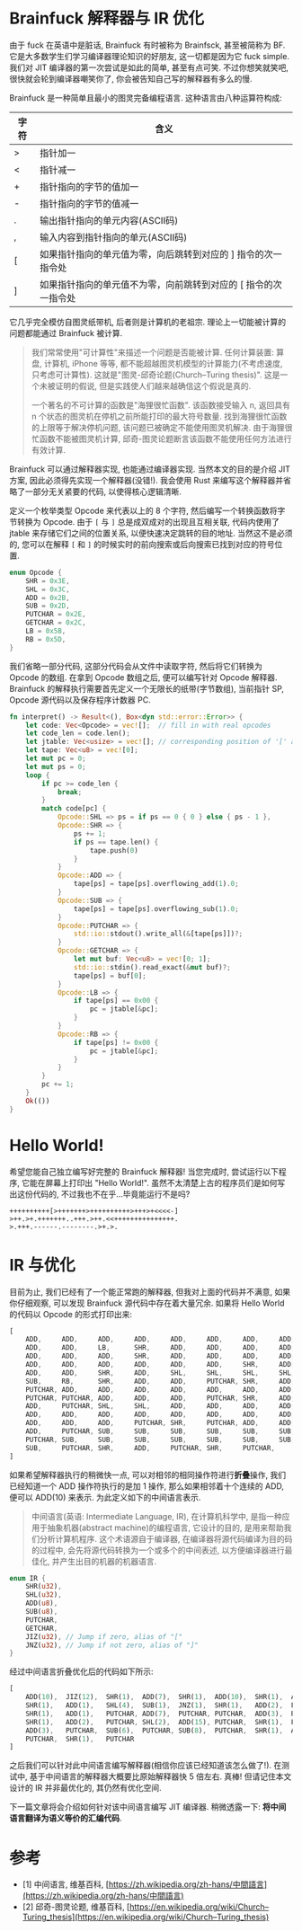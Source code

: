 # Brainfuck 解释器与 IR 优化

由于 fuck 在英语中是脏话, Brainfuck 有时被称为 Brainfsck, 甚至被简称为 BF. 它是大多数学生们学习编译器理论知识的好朋友, 这一切都是因为它 fuck simple. 我们对 JIT 编译器的第一次尝试是如此的简单, 甚至有点可笑. 不过你想笑就笑吧, 很快就会轮到编译器嘲笑你了, 你会被告知自己写的解释器有多么的慢.

Brainfuck 是一种简单且最小的图灵完备编程语言. 这种语言由八种运算符构成:

| 字符 |                              含义                               |
| ---- | --------------------------------------------------------------- |
| >    | 指针加一                                                        |
| <    | 指针减一                                                        |
| +    | 指针指向的字节的值加一                                          |
| -    | 指针指向的字节的值减一                                          |
| .    | 输出指针指向的单元内容(ASCII码)                                 |
| ,    | 输入内容到指针指向的单元(ASCII码)                               |
| [    | 如果指针指向的单元值为零，向后跳转到对应的 ] 指令的次一指令处   |
| ]    | 如果指针指向的单元值不为零，向前跳转到对应的 [ 指令的次一指令处 |

它几乎完全模仿自图灵纸带机, 后者则是计算机的老祖宗. 理论上一切能被计算的问题都能通过 Brainfuck 被计算.

> 我们常常使用"可计算性"来描述一个问题是否能被计算. 任何计算装置: 算盘, 计算机, iPhone 等等, 都不能超越图灵机模型的计算能力(不考虑速度, 只考虑可计算性). 这就是"图灵-邱奇论题(Church–Turing thesis)". 这是一个未被证明的假说, 但是实践使人们越来越确信这个假说是真的.
>
> 一个著名的不可计算的函数是"海狸很忙函数". 该函数接受输入 n, 返回具有 n 个状态的图灵机在停机之前所能打印的最大符号数量. 找到海狸很忙函数的上限等于解决停机问题, 该问题已被确定不能使用图灵机解决. 由于海狸很忙函数不能被图灵机计算, 邱奇-图灵论题断言该函数不能使用任何方法进行有效计算.

Brainfuck 可以通过解释器实现, 也能通过编译器实现. 当然本文的目的是介绍 JIT 方案, 因此必须得先实现一个解释器(没错!). 我会使用 Rust 来编写这个解释器并省略了一部分无关紧要的代码, 以使得核心逻辑清晰.

定义一个枚举类型 Opcode 来代表以上的 8 个字符, 然后编写一个转换函数将字节转换为 Opcode. 由于 `[` 与 `]` 总是成双成对的出现且互相关联, 代码内使用了 jtable 来存储它们之间的位置关系, 以便快速决定跳转的目的地址. 当然这不是必须的, 您可以在解释 `[` 和 `]` 的时候实时的前向搜索或后向搜索已找到对应的符号位置.

```rs
enum Opcode {
    SHR = 0x3E,
    SHL = 0x3C,
    ADD = 0x2B,
    SUB = 0x2D,
    PUTCHAR = 0x2E,
    GETCHAR = 0x2C,
    LB = 0x5B,
    RB = 0x5D,
}
```

我们省略一部分代码, 这部分代码会从文件中读取字符, 然后将它们转换为 Opcode 的数组. 在拿到 Opcode 数组之后, 便可以编写针对 Opcode 解释器. Brainfuck 的解释执行需要首先定义一个无限长的纸带(字节数组), 当前指针 SP, Opcode 源代码以及保存程序计数器 PC.

```rs
fn interpret() -> Result<(), Box<dyn std::error::Error>> {
    let code: Vec<Opcode> = vec![];  // fill in with real opcodes
    let code_len = code.len();
    let jtable: Vec<usize> = vec![]; // corresponding position of '[' and `]`
    let tape: Vec<u8> = vec![0];
    let mut pc = 0;
    let mut ps = 0;
    loop {
        if pc >= code_len {
            break;
        }
        match code[pc] {
            Opcode::SHL => ps = if ps == 0 { 0 } else { ps - 1 },
            Opcode::SHR => {
                ps += 1;
                if ps == tape.len() {
                    tape.push(0)
                }
            }
            Opcode::ADD => {
                tape[ps] = tape[ps].overflowing_add(1).0;
            }
            Opcode::SUB => {
                tape[ps] = tape[ps].overflowing_sub(1).0;
            }
            Opcode::PUTCHAR => {
                std::io::stdout().write_all(&[tape[ps]])?;
            }
            Opcode::GETCHAR => {
                let mut buf: Vec<u8> = vec![0; 1];
                std::io::stdin().read_exact(&mut buf)?;
                tape[ps] = buf[0];
            }
            Opcode::LB => {
                if tape[ps] == 0x00 {
                    pc = jtable[&pc];
                }
            }
            Opcode::RB => {
                if tape[ps] != 0x00 {
                    pc = jtable[&pc];
                }
            }
        }
        pc += 1;
    }
    Ok(())
}
```

# Hello World!

希望您能自己独立编写好完整的 Brainfuck 解释器! 当您完成时, 尝试运行以下程序, 它能在屏幕上打印出 "Hello World!". 虽然不太清楚上古的程序员们是如何写出这份代码的, 不过我也不在乎...毕竟能运行不是吗?

```no-highlight
++++++++++[>+++++++>++++++++++>+++>+<<<<-]
>++.>+.+++++++..+++.>++.<<+++++++++++++++.
>.+++.------.--------.>+.>.
```

# IR 与优化

目前为止, 我们已经有了一个能正常跑的解释器, 但我对上面的代码并不满意, 如果你仔细观察, 可以发现 Brainfuck 源代码中存在着大量冗余. 如果将 Hello World 的代码以 Opcode 的形式打印出来:

```rs
[
    ADD,     ADD,     ADD,     ADD,     ADD,     ADD,     ADD,     ADD,
    ADD,     ADD,     LB,      SHR,     ADD,     ADD,     ADD,     ADD,
    ADD,     ADD,     ADD,     SHR,     ADD,     ADD,     ADD,     ADD,
    ADD,     ADD,     ADD,     ADD,     ADD,     ADD,     SHR,     ADD,
    ADD,     ADD,     SHR,     ADD,     SHL,     SHL,     SHL,     SHL,
    SUB,     RB,      SHR,     ADD,     ADD,     PUTCHAR, SHR,     ADD,
    PUTCHAR, ADD,     ADD,     ADD,     ADD,     ADD,     ADD,     ADD,
    PUTCHAR, PUTCHAR, ADD,     ADD,     ADD,     PUTCHAR, SHR,     ADD,
    ADD,     PUTCHAR, SHL,     SHL,     ADD,     ADD,     ADD,     ADD,
    ADD,     ADD,     ADD,     ADD,     ADD,     ADD,     ADD,     ADD,
    ADD,     ADD,     ADD,     PUTCHAR, SHR,     PUTCHAR, ADD,     ADD,
    ADD,     PUTCHAR, SUB,     SUB,     SUB,     SUB,     SUB,     SUB,
    PUTCHAR, SUB,     SUB,     SUB,     SUB,     SUB,     SUB,     SUB,
    SUB,     PUTCHAR, SHR,     ADD,     PUTCHAR, SHR,     PUTCHAR,
]
```

如果希望解释器执行的稍微快一点, 可以对相邻的相同操作符进行**折叠**操作, 我们已经知道一个 ADD 操作符执行的是加 1 操作, 那么如果相邻着十个连续的 ADD, 便可以 ADD(10) 来表示. 为此定义如下的中间语言表示.

> 中间语言(英语: Intermediate Language, IR), 在计算机科学中, 是指一种应用于抽象机器(abstract machine)的编程语言, 它设计的目的, 是用来帮助我们分析计算机程序. 这个术语源自于编译器, 在编译器将源代码编译为目的码的过程中, 会先将源代码转换为一个或多个的中间表述, 以方便编译器进行最佳化, 并产生出目的机器的机器语言.

```rs
enum IR {
    SHR(u32),
    SHL(u32),
    ADD(u8),
    SUB(u8),
    PUTCHAR,
    GETCHAR,
    JIZ(u32), // Jump if zero, alias of "["
    JNZ(u32), // Jump if not zero, alias of "]"
}
```

经过中间语言折叠优化后的代码如下所示:

```rs
[
    ADD(10),  JIZ(12),  SHR(1),  ADD(7),  SHR(1),  ADD(10),  SHR(1),  ADD(3),
    SHR(1),   ADD(1),   SHL(4),  SUB(1),  JNZ(1),  SHR(1),   ADD(2),  PUTCHAR,
    SHR(1),   ADD(1),   PUTCHAR, ADD(7),  PUTCHAR, PUTCHAR,  ADD(3),  PUTCHAR,
    SHR(1),   ADD(2),   PUTCHAR, SHL(2),  ADD(15), PUTCHAR,  SHR(1),  PUTCHAR,
    ADD(3),   PUTCHAR,  SUB(6),  PUTCHAR, SUB(8),  PUTCHAR,  SHR(1),  ADD(1),
    PUTCHAR,  SHR(1),   PUTCHAR
]
```

之后我们可以针对此中间语言编写解释器(相信你应该已经知道该怎么做了!). 在测试中, 基于中间语言的解释器大概要比原始解释器快 5 倍左右. 真棒! 但请记住本文设计的 IR 并非最优化的, 其仍然有优化空间.

下一篇文章将会介绍如何针对该中间语言编写 JIT 编译器. 稍微透露一下: **将中间语言翻译为语义等价的汇编代码**.

# 参考

- [1] 中间语言, 维基百科, [https://zh.wikipedia.org/zh-hans/中間語言](https://zh.wikipedia.org/zh-hans/中間語言)
- [2] 邱奇-图灵论题, 维基百科, [https://en.wikipedia.org/wiki/Church–Turing_thesis](https://en.wikipedia.org/wiki/Church–Turing_thesis)
